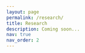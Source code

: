 ```yaml
---
layout: page
permalink: /research/
title: Research
description: Coming soon...
nav: true
nav_order: 2
---
```

